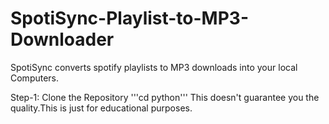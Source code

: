 # SpotiSync-Playlist-to-MP3-Downloader

SpotiSync converts spotify playlists to MP3 downloads into your local Computers.

Step-1:
Clone the Repository 
'''cd python'''
This doesn't guarantee you the quality.This is just for educational purposes.
